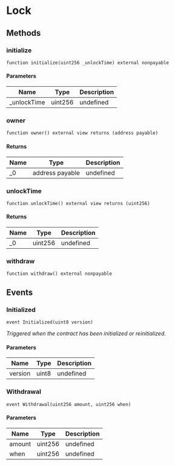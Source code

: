 # Lock









## Methods

### initialize

```solidity
function initialize(uint256 _unlockTime) external nonpayable
```





#### Parameters

| Name | Type | Description |
|---|---|---|
| _unlockTime | uint256 | undefined |

### owner

```solidity
function owner() external view returns (address payable)
```






#### Returns

| Name | Type | Description |
|---|---|---|
| _0 | address payable | undefined |

### unlockTime

```solidity
function unlockTime() external view returns (uint256)
```






#### Returns

| Name | Type | Description |
|---|---|---|
| _0 | uint256 | undefined |

### withdraw

```solidity
function withdraw() external nonpayable
```








## Events

### Initialized

```solidity
event Initialized(uint8 version)
```



*Triggered when the contract has been initialized or reinitialized.*

#### Parameters

| Name | Type | Description |
|---|---|---|
| version  | uint8 | undefined |

### Withdrawal

```solidity
event Withdrawal(uint256 amount, uint256 when)
```





#### Parameters

| Name | Type | Description |
|---|---|---|
| amount  | uint256 | undefined |
| when  | uint256 | undefined |



